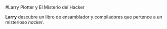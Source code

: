 #Larry Plotter y El Misterio del Hacker

**Larry** descubre un libro de ensamblador y compiladores que pertence a un misterioso *hacker*.